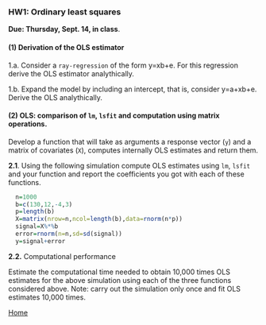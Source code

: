 ###  HW1: Ordinary least squares


**Due: Thursday, Sept. 14, in class**.

#### (1) Derivation of the OLS estimator

1.a. Consider a `ray-regression` of the form y=xb+e. For this regression derive the OLS estimator analythically.

1.b. Expand the model by including an intercept, that is, consider y=a+xb+e. Derive the OLS analythically.


#### (2) OLS: comparison of `lm`, `lsfit` and computation using matrix operations.

Develop a function that will take as arguments a response vector (`y`) and a matrix of covariates (`X`), computes internally OLS estimates and return them.


**2.1**. Using the following simulation compute OLS estimates using `lm`, `lsfit` and your function and report the coefficients you got with
each of these functions.


```r
  n=1000
  b=c(130,12,-4,3)
  p=length(b)
  X=matrix(nrow=n,ncol=length(b),data=rnorm(n*p))
  signal=X%*%b
  error=rnorm(n=n,sd=sd(signal))
  y=signal+error
```

**2.2.** Computational performance

Estimate the computational time needed to obtain 10,000 times OLS estimates for the above simulation using each of the three functions considered above.
Note: carry out the simulation only once and fit OLS estimates 10,000 times.


[Home](https://github.com/gdlc/EPI853B)

